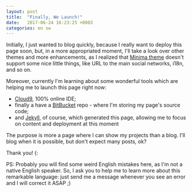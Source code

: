 ```yaml
---
layout: post
title:  "Finally, We Launch!"
date:   2017-06-24 16:23:25 +0003
categories: en sw
---
```

Initially, I just wanted to blog quickly, because I really want to deploy this page soon, but, in a more appropriated moment, I'll take a look 
over other themes and more enhancements, as I realized that [Minima theme](https://jekyll.github.io/minima/) doesn't 
support some nice little things, like URL to the main social networks, i18n, and so on. 

Moreover, currently I'm learning about some wonderful tools which are helping me 
to launch this page right now:
* [Cloud9](https://c9.io/), 100% online IDE;
* finally a have a [BitBucket](https://bitbucket.org/) repo - where I'm storing my page's source code;
* and [Jekyll](http://jekyllrb.com/), of course, which generated this page, allowing me to focus on content and deployment at this moment

The purpose is more a page where I can show my projects than a blog. I'll blog when it is possible, but don't expect many posts, ok?  

Thank you! (:  

PS: Probably you will find some weird English mistakes here, as I'm not a 
native English speaker. So, I ask you to help me to learn more about this remarkable language: just send me a message whenever you see an error and I will correct it ASAP ;)